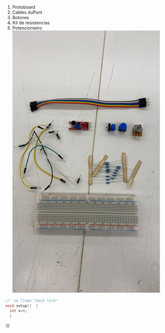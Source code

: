 
1. Protoboard
1. Cables duPont
1. Botones
1. Kit de resistencias
1. Potenciometro
![materiales](./materiales.jpg)


```cpp
//` se llama "back tick"
void setup()  {
  int x=0;
  }
```


:))
